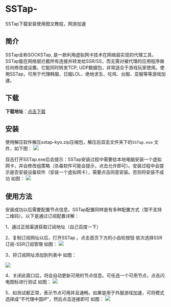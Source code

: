 # SSTap-
SSTap下载安装使用图文教程，网游加速
## 简介
SSTap全称SOCKSTap, 是一款利用虚拟网卡技术在网络层实现的代理工具，SSTap能在网络层拦截所有连接并转发给SSR/SS，而无需对被代理的应用程序做任何修改或设置。它能同时转发TCP, UDP数据包，非常适合于游戏玩家使用。使用SSTap，可用于代理韩服、日服LOL、绝地求生、吃鸡、台服、亚服等等游戏加速。
## 下载
**下载地址**：[点击下载](https://www.hereitis.cn/soft/sstap "点击下载")

## 安装
使用解压软件解压sstap-kyo.zip压缩包，解压后双击文件夹下的`SSTap.exe` 文件，如下图：
![](https://www.hereitis.cn/profile/upload/2022/10/09/f94b9517-48af-477a-84a8-3422e02242f7.png)

双击打开SSTap.exe后会提示：SSTap安装过程中需要给本地电脑安装一个虚拟网卡，并会修改组策略（杀毒软件可能会提示，点击允许即可）。安装过程中会提示是否安装设备软件（安装一个虚拟网卡），需要点击同意安装。否则将安装不成功 如图：
![](https://www.hereitis.cn/profile/upload/2022/10/09/b8bcd0e1-38e1-4b4f-a53d-16d93af2fdef.png)

## 使用方法

安装成功以后需要配置节点信息，SSTap配置同样是有多种配置方式（暂不支持二维码）。以下是通过订阅配置详解：

1、通过正规渠道获取订阅地址（自己百度一下）

2、复制订阅网址以后，打开SSTap 。点击首页下方的小齿轮按钮 依次选择SSR订阅-SSR订阅管理  如图：
![](https://www.hereitis.cn/profile/upload/2022/10/09/08f9c6b5-f7bc-4686-8440-fc2283771af4.png)

3、将订阅网址添加到列表中  如图：

![](https://www.hereitis.cn/profile/upload/2022/10/09/fb2b5513-60ec-42b2-b9ee-cc91a9c03137.png)

4、关闭此窗口后，将会自动更新可用的节点信息。可任选一个可用节点，点击闪电图标进行测试  如图：
![](https://www.hereitis.cn/profile/upload/2022/10/09/59b91fec-c102-48d6-aef6-13cdf75bf303.png)

5、如测试都正常，表示节点可用并且通畅。如果是用于外服游戏加速，可将模式选择成“不代理中国IP”，然后点击连接即可  如图：
![](https://www.hereitis.cn/profile/upload/2022/10/09/65b1173a-2abc-490e-bc05-5ccc1bdcf21b.png)
